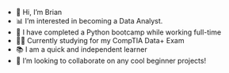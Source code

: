 - 👋 Hi, I’m Brian
- 📊 I’m interested in becoming a Data Analyst.
- 🧠 I have completed a Python bootcamp while working full-time
- 👨‍💻 Currently studying for my CompTIA Data+ Exam
- 📚 I am a quick and independent learner
- 💪 I’m looking to collaborate on any cool beginner projects!

<!---
JBBrian/JBBrian is a ✨ special ✨ repository because its `README.md` (this file) appears on your GitHub profile.
You can click the Preview link to take a look at your changes.
--->
